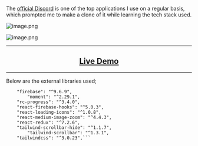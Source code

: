The [official Discord](https://discord.com/) is one of the top applications I use on a regular basis, which prompted me to make a clone of it while learning the tech stack used.

<div class="pull-left">

![image.png](https://images.hive.blog/DQmdWAgBJNZFpR1f18nZY8TfJnBpcqEnMbZWjrNMvpDd18r/image.png)

</div>

<div class="pull-right">

![image.png](https://images.hive.blog/DQmVBsEjUSydsngTBoYtxcErRHF8i5ULuCMnawkB8xJoA7w/image.png)

</div>

---

## <center>[Live Demo](https://realrufans.github.io/discord-clone)</center>

---

Below are the external libraries used;

````"@reduxjs/toolkit": "^1.8.0",
    "firebase": "^9.6.9",
        "moment": "^2.29.1",
    "rc-progress": "^3.4.0",
    "react-firebase-hooks": "^5.0.3",
    "react-loading-icons": "^1.0.8",
    "react-medium-image-zoom": "^4.4.3",
    "react-redux": "^7.2.6",
    "tailwind-scrollbar-hide": "^1.1.7",
        "tailwind-scrollbar": "^1.3.1",
    "tailwindcss": "^3.0.23",```


````
